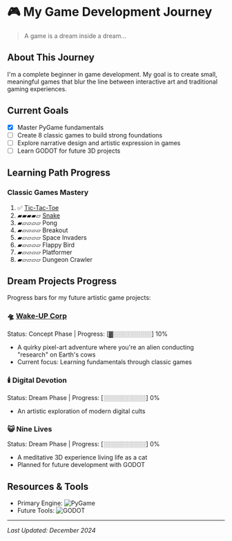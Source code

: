 # 🎮 My Game Development Journey

> A game is a dream inside a dream...

## About This Journey
I'm a complete beginner in game development. My goal is to create small, meaningful games that blur the line between interactive art and traditional gaming experiences.

## Current Goals
- [x] Master PyGame fundamentals
- [ ] Create 8 classic games to build strong foundations
- [ ] Explore narrative design and artistic expression in games
- [ ] Learn GODOT for future 3D projects

## Learning Path Progress

### Classic Games Mastery
1. ✅ [Tic-Tac-Toe](https://github.com/aysieelf/Tic-Tac-Toe)
2. ▰▰▰▰▱ [Snake](https://github.com/aysieelf/Snake)
4. ▰▱▱▱▱ Pong
5. ▰▱▱▱▱ Breakout
6. ▰▱▱▱▱ Space Invaders
7. ▰▱▱▱▱ Flappy Bird
8. ▰▱▱▱▱ Platformer
9. ▰▱▱▱▱ Dungeon Crawler

## Dream Projects Progress
Progress bars for my future artistic game projects:

### 🛸 [Wake-UP Corp](https://github.com/aysieelf/Wake-UP-Corp)
Status: Concept Phase | Progress: [▓░░░░░░░░░] 10%
- A quirky pixel-art adventure where you're an alien conducting "research" on Earth's cows
- Current focus: Learning fundamentals through classic games

### 🕯️ Digital Devotion
Status: Dream Phase | Progress: [░░░░░░░░░░] 0%
- An artistic exploration of modern digital cults

### 😺 Nine Lives
Status: Dream Phase | Progress: [░░░░░░░░░░] 0%
- A meditative 3D experience living life as a cat
- Planned for future development with GODOT

## Resources & Tools
- Primary Engine: ![PyGame](https://img.shields.io/badge/pygame-1.9.3%2B%2F2.0%2B-orange)
- Future Tools: ![GODOT](https://img.shields.io/badge/Godot%20Engine-478CBF?logo=godotengine&logoColor=fff&style=flat)

---
*Last Updated: December 2024*
